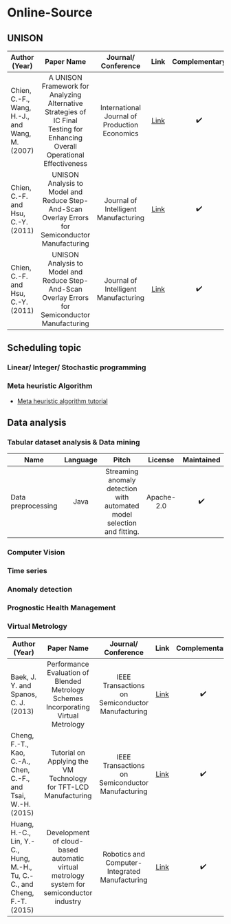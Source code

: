 # Online-Source

## UNISON
| Author (Year)         |    Paper Name   |    Journal/ Conference |    Link  |  Complementary
| ------------- |:-------------: | :-------------: |  :-------------:  | :-------------:  | 
| Chien, C.-F., Wang, H.-J., and Wang, M. (2007) | A UNISON Framework for Analyzing Alternative Strategies of IC Final Testing for Enhancing Overall Operational Effectiveness | International Journal of Production Economics | [Link](https://reader.elsevier.com/reader/sd/pii/S0925527306002374?token=C68869B6F8922527F64E3E123697FDC7B5461DECC4B39D15B92CAA7F225F794168CDD1CE01B24AF95CF05AC2F6A14FD2&originRegion=us-east-1&originCreation=20220824114326) | :heavy_check_mark:
| Chien, C.-F. and Hsu, C.-Y. (2011) | UNISON Analysis to Model and Reduce Step-And-Scan Overlay Errors for Semiconductor Manufacturing | Journal of Intelligent Manufacturing | [Link]() | :heavy_check_mark:
| Chien, C.-F. and Hsu, C.-Y. (2011) | UNISON Analysis to Model and Reduce Step-And-Scan Overlay Errors for Semiconductor Manufacturing | Journal of Intelligent Manufacturing | [Link]() | :heavy_check_mark:

## Scheduling topic

### Linear/ Integer/ Stochastic programming


### Meta heuristic Algorithm
- [Meta heuristic algorithm tutorial](https://github.com/PO-LAB/Intelligent-Manufacturing-Systems)



## Data analysis


### Tabular dataset analysis & Data mining

| Name          | Language       | Pitch     | License | Maintained
| ------------- |:-------------: | :-------------: |  :-------------:  |  :-------------:     
| Data preprocessing | Java | Streaming anomaly detection with automated model selection and fitting. | Apache-2.0 | :heavy_check_mark:

### Computer Vision


### Time series


### Anomaly detection



### Prognostic Health Management


### Virtual Metrology
| Author (Year)         |    Paper Name   |    Journal/ Conference |    Link  |  Complementary
| ------------- |:-------------: | :-------------: |  :-------------:  | :-------------:  | 
| Baek, J. Y. and Spanos, C. J. (2013) | Performance Evaluation of Blended Metrology Schemes Incorporating Virtual Metrology | IEEE Transactions on Semiconductor Manufacturing | [Link]() | :heavy_check_mark:
| Cheng, F.-T., Kao, C.-A., Chen, C.-F., and Tsai, W.-H. (2015) | Tutorial on Applying the VM Technology for TFT-LCD Manufacturing | IEEE Transactions on Semiconductor Manufacturing | [Link]() | :heavy_check_mark:
| Huang, H.-C., Lin, Y.-C., Hung, M.-H., Tu, C.-C., and Cheng, F.-T. (2015) | Development of cloud-based automatic virtual metrology system for semiconductor industry | Robotics and Computer-Integrated Manufacturing | [Link]() | :heavy_check_mark:

